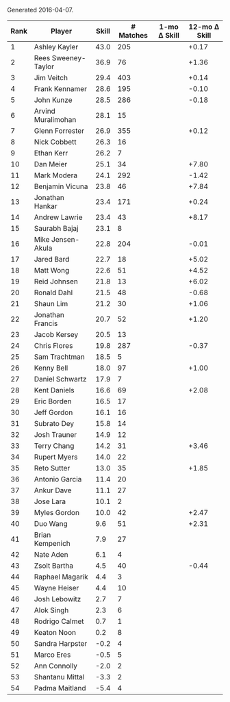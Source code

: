 Generated 2016-04-07.

| Rank | Player              | Skill | # Matches | 1-mo Δ Skill | 12-mo Δ Skill |
|------|---------------------|-------|-----------|--------------|---------------|
|    1 | Ashley Kayler       |  43.0 |       205 |              |         +0.17 |
|    2 | Rees Sweeney-Taylor |  36.9 |        76 |              |         +1.36 |
|    3 | Jim Veitch          |  29.4 |       403 |              |         +0.14 |
|    4 | Frank Kennamer      |  28.6 |       195 |              |         -0.10 |
|    5 | John Kunze          |  28.5 |       286 |              |         -0.18 |
|    6 | Arvind Muralimohan  |  28.1 |        15 |              |               |
|    7 | Glenn Forrester     |  26.9 |       355 |              |         +0.12 |
|    8 | Nick Cobbett        |  26.3 |        16 |              |               |
|    9 | Ethan Kerr          |  26.2 |         7 |              |               |
|   10 | Dan Meier           |  25.1 |        34 |              |         +7.80 |
|   11 | Mark Modera         |  24.1 |       292 |              |         -1.42 |
|   12 | Benjamin Vicuna     |  23.8 |        46 |              |         +7.84 |
|   13 | Jonathan Hankar     |  23.4 |       171 |              |         +0.24 |
|   14 | Andrew Lawrie       |  23.4 |        43 |              |         +8.17 |
|   15 | Saurabh Bajaj       |  23.1 |         8 |              |               |
|   16 | Mike Jensen-Akula   |  22.8 |       204 |              |         -0.01 |
|   17 | Jared Bard          |  22.7 |        18 |              |         +5.02 |
|   18 | Matt Wong           |  22.6 |        51 |              |         +4.52 |
|   19 | Reid Johnsen        |  21.8 |        13 |              |         +6.02 |
|   20 | Ronald Dahl         |  21.5 |        48 |              |         -0.68 |
|   21 | Shaun Lim           |  21.2 |        30 |              |         +1.06 |
|   22 | Jonathan Francis    |  20.7 |        52 |              |         +1.20 |
|   23 | Jacob Kersey        |  20.5 |        13 |              |               |
|   24 | Chris Flores        |  19.8 |       287 |              |         -0.37 |
|   25 | Sam Trachtman       |  18.5 |         5 |              |               |
|   26 | Kenny Bell          |  18.0 |        97 |              |         +1.00 |
|   27 | Daniel Schwartz     |  17.9 |         7 |              |               |
|   28 | Kent Daniels        |  16.6 |        69 |              |         +2.08 |
|   29 | Eric Borden         |  16.5 |        17 |              |               |
|   30 | Jeff Gordon         |  16.1 |        16 |              |               |
|   31 | Subrato Dey         |  15.8 |        14 |              |               |
|   32 | Josh Trauner        |  14.9 |        12 |              |               |
|   33 | Terry Chang         |  14.2 |        31 |              |         +3.46 |
|   34 | Rupert Myers        |  14.0 |        22 |              |               |
|   35 | Reto Sutter         |  13.0 |        35 |              |         +1.85 |
|   36 | Antonio Garcia      |  11.4 |        20 |              |               |
|   37 | Ankur Dave          |  11.1 |        27 |              |               |
|   38 | Jose Lara           |  10.1 |         2 |              |               |
|   39 | Myles Gordon        |  10.0 |        42 |              |         +2.47 |
|   40 | Duo Wang            |   9.6 |        51 |              |         +2.31 |
|   41 | Brian Kempenich     |   7.9 |        27 |              |               |
|   42 | Nate Aden           |   6.1 |         4 |              |               |
|   43 | Zsolt Bartha        |   4.5 |        40 |              |         -0.44 |
|   44 | Raphael Magarik     |   4.4 |         3 |              |               |
|   45 | Wayne Heiser        |   4.4 |        10 |              |               |
|   46 | Josh Lebowitz       |   2.7 |         7 |              |               |
|   47 | Alok Singh          |   2.3 |         6 |              |               |
|   48 | Rodrigo Calmet      |   0.7 |         1 |              |               |
|   49 | Keaton Noon         |   0.2 |         8 |              |               |
|   50 | Sandra Harpster     |  -0.2 |         4 |              |               |
|   51 | Marco Eres          |  -0.5 |         5 |              |               |
|   52 | Ann Connolly        |  -2.0 |         2 |              |               |
|   53 | Shantanu Mittal     |  -3.3 |         2 |              |               |
|   54 | Padma Maitland      |  -5.4 |         4 |              |               |